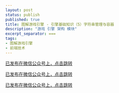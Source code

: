 ```yaml
---
layout: post
status: publish
published: true
title: 图解游戏引擎 - 引擎基础知识（5）字符串管理与容器
description: "游戏 引擎 架构 模块"
excerpt_separator: ===
tags:
- 图解游戏引擎
- 前端技术
---
```


[已发布在微信公众号上，点击跳转](https://mp.weixin.qq.com/s/M1Vd_tLz2TTTQthfD8KtQA)

[已发布在微信公众号上，点击跳转](https://mp.weixin.qq.com/s/M1Vd_tLz2TTTQthfD8KtQA)

[已发布在微信公众号上，点击跳转](https://mp.weixin.qq.com/s/M1Vd_tLz2TTTQthfD8KtQA)

